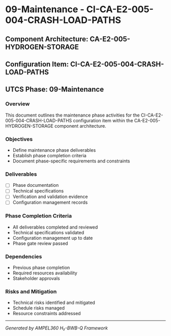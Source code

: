 # 09-Maintenance - CI-CA-E2-005-004-CRASH-LOAD-PATHS

## Component Architecture: CA-E2-005-HYDROGEN-STORAGE
## Configuration Item: CI-CA-E2-005-004-CRASH-LOAD-PATHS
## UTCS Phase: 09-Maintenance

### Overview
This document outlines the maintenance phase activities for the CI-CA-E2-005-004-CRASH-LOAD-PATHS configuration item within the CA-E2-005-HYDROGEN-STORAGE component architecture.

### Objectives
- Define maintenance phase deliverables
- Establish phase completion criteria
- Document phase-specific requirements and constraints

### Deliverables
- [ ] Phase documentation
- [ ] Technical specifications
- [ ] Verification and validation evidence
- [ ] Configuration management records

### Phase Completion Criteria
- All deliverables completed and reviewed
- Technical specifications validated
- Configuration management up to date
- Phase gate review passed

### Dependencies
- Previous phase completion
- Required resources availability
- Stakeholder approvals

### Risks and Mitigation
- Technical risks identified and mitigated
- Schedule risks managed
- Resource constraints addressed

---
*Generated by AMPEL360 H₂-BWB-Q Framework*
